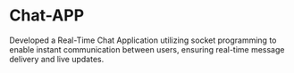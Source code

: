 # Chat-APP
 Developed a Real-Time Chat Application utilizing socket programming to enable instant communication between users, ensuring real-time message delivery and live updates.
